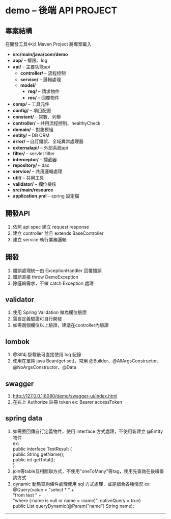 # demo – 後端 API PROJECT #

## 專案結構 ##

在開發工具中以 Maven Project 將專案載入
* **src/main/java/com/demo**
* **aop/** – 權限、log
* **api/** – 主要功能api
  * **controller/** – 流程控制
  * **service/** – 邏輯處理
  * **model/**
    * **req/** – 請求物件
    * **res/** – 回覆物件
* **comp/** – 工具元件
* **config/** – 項目配置
* **constant/** – 常數、列舉
* **controller/** – 共用流程控制、healthyCheck
* **domain/** – 對象模組
* **entity/** – DB ORM
* **error/** – 自訂錯誤、全域異常處理器
* **externalapi/** – 外部系統api
* **filter/** – servlet filter
* **interceptor/** – 攔截器
* **repository/** – dao
* **service/** – 共用邏輯處理
* **util/** – 共用工具
* **validator/** – 欄位檢核
* **src/main/resource**
* **application.yml** – spring 設定檔

## 開發API ##
1. 依照 api spec 建立 request response
2. 建立 controller 並且 extends BaseController
3. 建立 service 執行業務邏輯

## 開發 ##
1. 錯誤處理統一由 ExceptionHandler 回覆錯誤
2. 錯誤直接 throw DemoException 
3. 除邏輯需求，不做 catch Exception 處理

## validator ##
1. 使用 Spring Validation 做為欄位驗證
2. 需自定義驗證可自行開發
3. 如需兩個欄位以上驗證，建議在controller內驗證

## lombok ##
1. @Slf4j 掛載後可直接使用 log 紀錄
2. 使用在單純 java Bean(get set)，常用 @Builder、@AllArgsConstructor、@NoArgsConstructor、@Data

## swagger ##
1. http://127.0.0.1:8080/demo/swagger-ui/index.html
2. 在右上 Authorize 註冊 token ex: Bearer accessToken

## spring data ##
1. 如需要回傳自行定義物件，使用 interface 方式處理，不使用新建立 @Entity 物件  
ex:  
   public interface TestResult {  
        public String getName();  
        public int getTotal();  
   }
2. join等table互相關聯方式，不使用"oneToMany"等tag，使用先查詢在後續查詢方式
3. dynamic 動態查詢條件處理使用 sql 方式處理，或是組合各種情況
ex:  
   @Query(value = "select * " +  
                  "from test " +  
                  "where (:name is null or name = :name)", nativeQuery = true)  
   public List<Test> queryDynamic(@Param("name") String name);
***